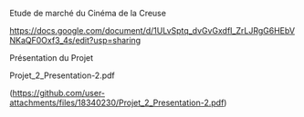 Etude de marché du Cinéma de la Creuse

https://docs.google.com/document/d/1ULvSptq_dvGvGxdfI_ZrLJRgG6HEbVNKaQF0Oxf3_4s/edit?usp=sharing

Présentation du Projet

Projet_2_Presentation-2.pdf

(https://github.com/user-attachments/files/18340230/Projet_2_Presentation-2.pdf)

